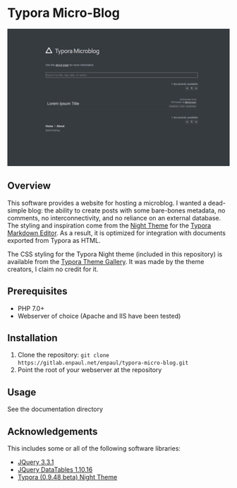 # Typora Micro-Blog

![Screenshot](https://github.com/enpaul/typora-micro-blog/blob/master/_documentation/screenshot-homepage.png)

## Overview
This software provides a website for hosting a microblog. I wanted a dead-simple blog: the ability to create posts with some bare-bones metadata, no comments, no interconnectivity, and no reliance on an external database. The styling and inspiration come from the [Night Theme](http://theme.typora.io/theme/Night/) for the [Typora Markdown Editor](https://typora.io/). As a result, it is optimized for integration with documents exported from Typora as HTML.

The CSS styling for the Typora Night theme (included in this repository) is available from the [Typora Theme Gallery](http://theme.typora.io). It was made by the theme creators, I claim no credit for it.

## Prerequisites
* PHP 7.0+
* Webserver of choice (Apache and IIS have been tested)

## Installation
1. Clone the repository: `git clone https://gitlab.enpaul.net/enpaul/typora-micro-blog.git`
2. Point the root of your webserver at the repository

## Usage
See the documentation directory

## Acknowledgements
This includes some or all of the following software libraries:

* [JQuery 3.3.1](https://jquery.com/)
* [JQuery DataTables 1.10.16](https://datatables.net/)
* [Typora (0.9.48 beta) Night Theme](https://github.com/typora/typora-default-themes)
